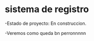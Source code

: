 <h1>sistema de registro</h1>

-Estado de proyecto: En construccion.

-Veremos como queda bn perronnnnn
